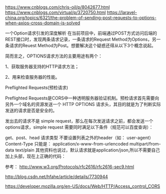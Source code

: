 https://www.cnblogs.com/chris-oil/p/8042677.html
https://www.cnblogs.com/virtual/p/3720750.html
https://laravel-china.org/topics/6321/the-problem-of-sending-post-requests-to-options-when-axios-cross-domain-is-solved

一个Option请求引发的深度解析
在当前项目中，前端通过POST方式访问后端的REST接口时，发现两条请求记录，一条请求的Request Method为Options，另一条请求的Reuest Method为Post。想要解决这个疑惑还得从以下3个概念说起。

简而言之，OPTIONS请求方法的主要用途有两个：

1、获取服务器支持的HTTP请求方法；

2、用来检查服务器的性能。
 
Preflighted Requests(预检请求)

Preflighted Requests是CORS中一种透明服务器验证机制。预检请求首先需要向另外一个域名的资源发送一个 HTTP OPTIONS 请求头，其目的就是为了判断实际发送的请求是否是安全的。

发出去的请求不是 simple request，那么在每次发送请求之前，都会发送一个options请求，simple request 需要同时满足以下条件（规范可以百度查询）：

get、post、head 请求类型
不要设置列表之外的header（如： user-agent）
Content-Type 只能是：
application/x-www-from-urlencoded
multipart/from-data
text/plain
其他资料也说过，默认请求就是application/json,所以不需要自己加上头部，现在上正确的代码：

参考：
http://www.w3.org/Protocols/rfc2616/rfc2616-sec9.html

http://blog.csdn.net/hfahe/article/details/7730944

https://developer.mozilla.org/en-US/docs/Web/HTTP/Access_control_CORS